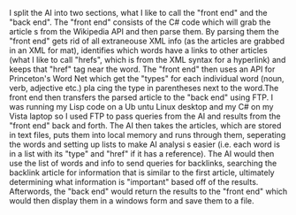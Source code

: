 I split the AI into two sections, what I like to call the "front end" and the "back end". The "front end" consists of the C# code which will grab the article
s from the Wikipedia API and then parse them. By parsing them the "front end" gets rid of all extraneouse XML info (as the articles are grabbed in an XML for
mat), identifies which words have a links to other articles (what I like to call "hrefs", which is from the XML syntax for a hyperlink) and keeps that "href"
 tag near the word. The "front end" then uses an API for Princeton's Word Net which get the "types" for each individual word (noun, verb, adjective etc.) pla
cing the type in parentheses next to the word.The front end then transfers the parsed article to the "back end" using FTP. I was running my Lisp code on a Ub
untu Linux desktop and my C# on my Vista laptop so I used FTP to pass queries from the AI and results from the "front end" back and forth. The AI then takes 
the articles, which are stored in text files, puts them into local memory and runs through them, seperating the words and setting up lists to make AI analysi
s easier (i.e. each word is in a list with its "type" and "href" if it has a reference). The AI would then use the list of words and info to send queries for
 backlinks, searching the backlink article for information that is similar to the first article, ultimately determining what information is "important" based
 off of the results. Afterwords, the "back end" would return the results to the "front end" which would then display them in a windows form and save them to 
a file.